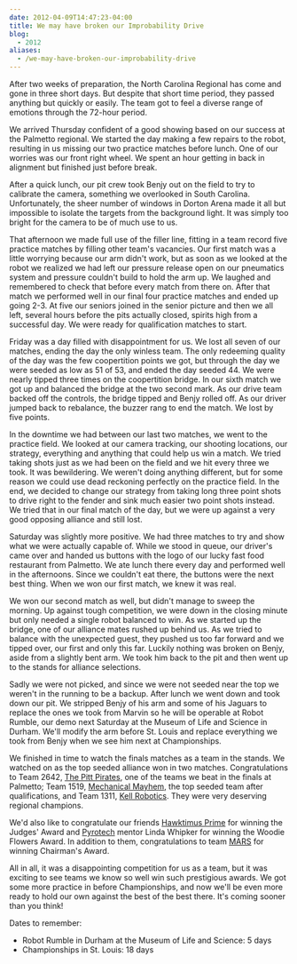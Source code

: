 ```yaml
---
date: 2012-04-09T14:47:23-04:00
title: We may have broken our Improbability Drive
blog:
  - 2012
aliases:
  - /we-may-have-broken-our-improbability-drive
---
```


After two weeks of preparation, the North Carolina Regional has come and gone in
three short days. But despite that short time period, they passed anything but
quickly or easily. The team got to feel a diverse range of emotions through the
72-hour period.

We arrived Thursday confident of a good showing based on our success at the
Palmetto regional. We started the day making a few repairs to the robot,
resulting in us missing our two practice matches before lunch. One of our
worries was our front right wheel. We spent an hour getting in back in alignment
but finished just before break.

After a quick lunch, our pit crew took Benjy out on the field to try to
calibrate the camera, something we overlooked in South Carolina. Unfortunately,
the sheer number of windows in Dorton Arena made it all but impossible to
isolate the targets from the background light. It was simply too bright for the
camera to be of much use to us.

That afternoon we made full use of the filler line, fitting in a team record
five practice matches by filling other team's vacancies. Our first match was a
little worrying because our arm didn't work, but as soon as we looked at the
robot we realized we had left our pressure release open on our pneumatics system
and pressure couldn't build to hold the arm up. We laughed and remembered to
check that before every match from there on. After that match we performed well
in our final four practice matches and ended up going 2-3. At five our seniors
joined in the senior picture and then we all left, several hours before the pits
actually closed, spirits high from a successful day. We were ready for
qualification matches to start.

Friday was a day filled with disappointment for us. We lost all seven of our
matches, ending the day the only winless team. The only redeeming quality of
the day was the few coopertition points we got, but through the day we were
seeded as low as 51 of 53, and ended the day seeded 44. We were nearly tipped
three times on the coopertition bridge. In our sixth match we got up and
balanced the bridge at the two second mark. As our drive team backed off the
controls, the bridge tipped and Benjy rolled off. As our driver jumped back to
rebalance, the buzzer rang to end the match. We lost by five points.

In the downtime we had between our last two matches, we went to the practice
field. We looked at our camera tracking, our shooting locations, our strategy,
everything and anything that could help us win a match. We tried taking shots
just as we had been on the field and we hit every three we took. It was
bewildering. We weren't doing anything different, but for some reason we could
use dead reckoning perfectly on the practice field. In the end, we decided to
change our strategy from taking long three point shots to drive right to the
fender and sink much easier two point shots instead. We tried that in our final
match of the day, but we were up against a very good opposing alliance and still
lost.

Saturday was slightly more positive. We had three matches to try and show what
we were actually capable of. While we stood in queue, our driver's came over and
handed us buttons with the logo of our lucky fast food restaurant from Palmetto.
We ate lunch there every day and performed well in the afternoons. Since we
couldn't eat there, the buttons were the next best thing. When we won our first
match, we knew it was real.

We won our second match as well, but didn't manage to sweep the morning. Up
against tough competition, we were down in the closing minute but only needed a
single robot balanced to win. As we started up the bridge, one of our alliance
mates rushed up behind us. As we tried to balance with the unexpected guest,
they pushed us too far forward and we tipped over, our first and only this far.
Luckily nothing was broken on Benjy, aside from a slightly bent arm. We took him
back to the pit and then went up to the stands for alliance selections.

Sadly we were not picked, and since we were not seeded near the top we weren't
in the running to be a backup. After lunch we went down and took down our pit.
We stripped Benjy of his arm and some of his Jaguars to replace the ones we took
from Marvin so he will be operable at Robot Rumble, our demo next Saturday at
the Museum of Life and Science in Durham. We'll modify the arm before St. Louis
and replace everything we took from Benjy when we see him next at Championships.

We finished in time to watch the finals matches as a team in the stands. We
watched on as the top seeded alliance won in two matches. Congratulations to
Team 2642, [The Pitt Pirates](http://www.pittpiratesrobotics.com/), one of the
teams we beat in the finals at Palmetto; Team 1519, [Mechanical Mayhem](
http://mechanicalmayhem.org/), the top seeded team after qualifications, and
Team 1311, [Kell Robotics](http://www.kellrobotics.org/). They were very
deserving regional champions.

We'd also like to congratulate our friends [Hawktimus Prime](
http://team3229.com/) for winning the Judges' Award and [Pyrotech](
http://www.teampyrotech.org/) mentor Linda Whipker for winning the Woodie
Flowers Award. In addition to them, congratulations to team [MARS](
http://marsfirst.org/) for winning Chairman's Award.

All in all, it was a disappointing competition for us as a team, but it was
exciting to see teams we know so well win such prestigious awards. We got some
more practice in before Championships, and now we'll be even more ready to hold
our own against the best of the best there. It's coming sooner than you think!

Dates to remember:

+ Robot Rumble in Durham at the Museum of Life and Science: 5 days
+ Championships in St. Louis: 18 days
